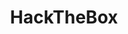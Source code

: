 ---
title: HackTheBox
description: Articles liés à la plateforme HackTheBox.
translationKey: hackthebox
image:

# Badge style
style:
    background: "#2a9d8f"
    color: "#fff"
---